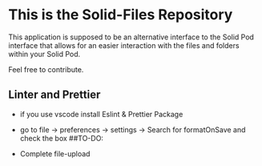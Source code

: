 # This is the Solid-Files Repository

This application is supposed to be an alternative interface to the Solid Pod interface that allows for an easier interaction with the files and folders within your Solid Pod.

Feel free to contribute.

## Linter and Prettier

-   if you use vscode install Eslint & Prettier Package
-   go to file -> preferences -> settings -> Search for formatOnSave and check the box
    ##TO-DO:

-   Complete file-upload
